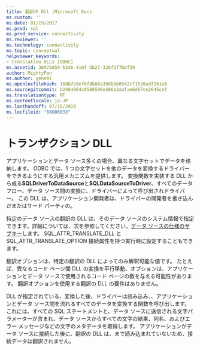 ```yaml
---
title: 翻訳の Dll |Microsoft Docs
ms.custom: ''
ms.date: 01/19/2017
ms.prod: sql
ms.prod_service: connectivity
ms.reviewer: ''
ms.technology: connectivity
ms.topic: conceptual
helpviewer_keywords:
- translation DLLs [ODBC]
ms.assetid: 38975059-b346-410f-bb27-326f3f7bbf39
author: MightyPen
ms.author: genemi
ms.openlocfilehash: 168b7b5ef6f8b88a39dbbb0942cf1520adf261e6
ms.sourcegitcommit: b2464064c0566590e486a3aafae6d67ce2645cef
ms.translationtype: MT
ms.contentlocale: ja-JP
ms.lasthandoff: 07/15/2019
ms.locfileid: "68086033"
---
```

# <a name="translation-dlls"></a>トランザクション DLL
アプリケーションとデータ ソース多くの場合、異なる文字セットでデータを格納します。 ODBC では、1 つの文字セットを他のデータを変換するドライバーをできるようにする汎用メカニズムを提供します。 変換関数を実装する DLL から成る**SQLDriverToDataSource**と**SQLDataSourceToDriver**、すべてのデータ フロー、データ ソース間の変換に、ドライバーによって呼び出されドライバー。 この DLL は、アプリケーション開発者は、ドライバーの開発者を書き込んだまたはサード パーティの。  
  
 特定のデータ ソースの翻訳の DLL は、そのデータ ソースのシステム情報で指定できます。詳細については、次を参照してください。[データ ソースの仕様のサブキー](../../../odbc/reference/install/data-source-specification-subkeys.md)します。 SQL_ATTR_TRANSLATE_DLL と SQL_ATTR_TRANSLATE_OPTION 接続属性を持つ実行時に設定することもできます。  
  
 翻訳オプションは、特定の翻訳の DLL によってのみ解釈可能な値です。 たとえば、異なるコード ページ間 DLL の変換を平行移動、オプションは、アプリケーションとデータ ソースで使用されるコード ページの数を与える可能性があります。 翻訳オプションを使用する翻訳の DLL の要件はありません。  
  
 DLL が指定されている、変換した後、ドライバーは読み込み、、アプリケーションとデータ ソース間を流れるすべてのデータを変換する関数を呼び出します。 これには、すべての SQL ステートメントと、データ ソースに送信される文字パラメーターが含まれ、データ ソースからすべての文字の結果、列名、およびエラー メッセージなどの文字のメタデータを取得します。 アプリケーションがデータ ソースに接続した後に、翻訳の DLL は、まで読み込まれていないため、接続データは翻訳されません。
